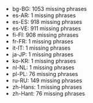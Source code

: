 - bg-BG: 1053 missing phrases
- es-AR: 1 missing phrases
- es-ES: 918 missing phrases
- es-VE: 911 missing phrases
- fi-FI: 908 missing phrases
- fr-FR: 1 missing phrases
- it-IT: 1 missing phrases
- ja-JP: 1 missing phrases
- ko-KR: 1 missing phrases
- nl-NL: 1 missing phrases
- pl-PL: 76 missing phrases
- ru-RU: 149 missing phrases
- zh-Hans: 1 missing phrases
- zh-Hant: 76 missing phrases
